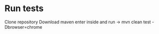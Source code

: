 Run tests
=====================
Clone repository
Download maven
enter inside and run -> mvn clean test -Dbrowser=chrome
